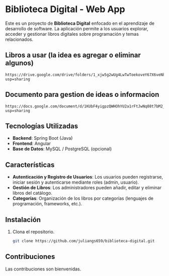 # Biblioteca Digital - Web App

Este es un proyecto de **Biblioteca Digital** enfocado en el aprendizaje de desarrollo de software. La aplicación permite a los usuarios explorar, acceder y gestionar libros digitales sobre programación y temas relacionados.
## Libros a usar (la idea es agregar o eliminar algunos)
```
https://drive.google.com/drive/folders/1_xjw5g2wUg4LwTwToekoveY67X6veNk2?usp=sharing
```
## Documento para gestion de ideas o informacion 
```
https://docs.google.com/document/d/1KUbF4yigpzQWHOhYU2a1rFtJwNq08t7bM2_APqiT6L8/edit?usp=sharing
```

## Tecnologías Utilizadas

- **Backend**: Spring Boot (Java)
- **Frontend**: Angular
- **Base de Datos**: MySQL / PostgreSQL (opcional)

## Características

- **Autenticación y Registro de Usuarios**: Los usuarios pueden registrarse, iniciar sesión y autenticarse mediante roles (admin, usuario).
- **Gestión de Libros**: Los administradores pueden añadir, editar y eliminar libros del catálogo.
- **Categorías**: Organización de los libros por categorías (lenguajes de programación, frameworks, etc.).


## Instalación

1. Clona el repositorio.
    ```bash
    git clone https://github.com/juliangs659/biblioteca-digital.git
    ```


## Contribuciones

Las contribuciones son bienvenidas.

